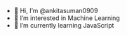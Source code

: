 - 👋 Hi, I’m @ankitasuman0909
- 👀 I’m interested in Machine Learning
- 🌱 I’m currently learning JavaScript

<!---
ankitasuman0909/ankitasuman0909 is a ✨ special ✨ repository because its `README.md` (this file) appears on your GitHub profile.
You can click the Preview link to take a look at your changes.
--->
